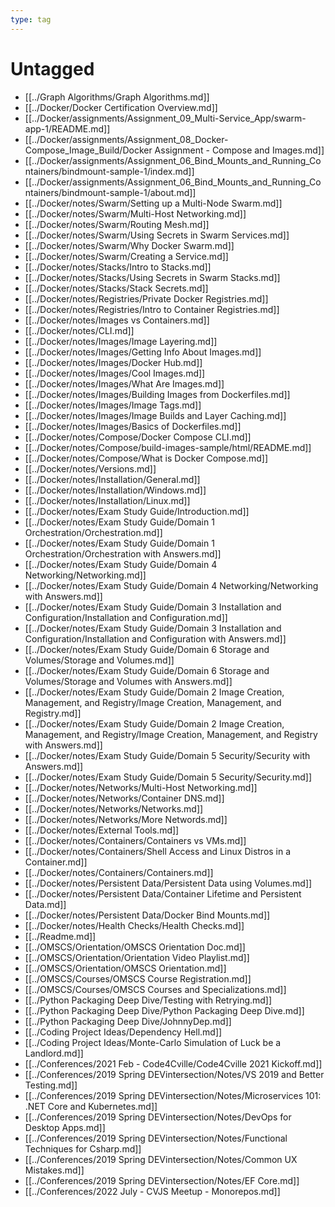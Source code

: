 ```yaml
---
type: tag
---
```

# Untagged

- [[../Graph Algorithms/Graph Algorithms.md]]
- [[../Docker/Docker Certification Overview.md]]
- [[../Docker/assignments/Assignment_09_Multi-Service_App/swarm-app-1/README.md]]
- [[../Docker/assignments/Assignment_08_Docker-Compose_Image_Build/Docker Assignment - Compose and Images.md]]
- [[../Docker/assignments/Assignment_06_Bind_Mounts_and_Running_Containers/bindmount-sample-1/index.md]]
- [[../Docker/assignments/Assignment_06_Bind_Mounts_and_Running_Containers/bindmount-sample-1/about.md]]
- [[../Docker/notes/Swarm/Setting up a Multi-Node Swarm.md]]
- [[../Docker/notes/Swarm/Multi-Host Networking.md]]
- [[../Docker/notes/Swarm/Routing Mesh.md]]
- [[../Docker/notes/Swarm/Using Secrets in Swarm Services.md]]
- [[../Docker/notes/Swarm/Why Docker Swarm.md]]
- [[../Docker/notes/Swarm/Creating a Service.md]]
- [[../Docker/notes/Stacks/Intro to Stacks.md]]
- [[../Docker/notes/Stacks/Using Secrets in Swarm Stacks.md]]
- [[../Docker/notes/Stacks/Stack Secrets.md]]
- [[../Docker/notes/Registries/Private Docker Registries.md]]
- [[../Docker/notes/Registries/Intro to Container Registries.md]]
- [[../Docker/notes/Images vs Containers.md]]
- [[../Docker/notes/CLI.md]]
- [[../Docker/notes/Images/Image Layering.md]]
- [[../Docker/notes/Images/Getting Info About Images.md]]
- [[../Docker/notes/Images/Docker Hub.md]]
- [[../Docker/notes/Images/Cool Images.md]]
- [[../Docker/notes/Images/What Are Images.md]]
- [[../Docker/notes/Images/Building Images from Dockerfiles.md]]
- [[../Docker/notes/Images/Image Tags.md]]
- [[../Docker/notes/Images/Image Builds and Layer Caching.md]]
- [[../Docker/notes/Images/Basics of Dockerfiles.md]]
- [[../Docker/notes/Compose/Docker Compose CLI.md]]
- [[../Docker/notes/Compose/build-images-sample/html/README.md]]
- [[../Docker/notes/Compose/What is Docker Compose.md]]
- [[../Docker/notes/Versions.md]]
- [[../Docker/notes/Installation/General.md]]
- [[../Docker/notes/Installation/Windows.md]]
- [[../Docker/notes/Installation/Linux.md]]
- [[../Docker/notes/Exam Study Guide/Introduction.md]]
- [[../Docker/notes/Exam Study Guide/Domain 1 Orchestration/Orchestration.md]]
- [[../Docker/notes/Exam Study Guide/Domain 1 Orchestration/Orchestration with Answers.md]]
- [[../Docker/notes/Exam Study Guide/Domain 4 Networking/Networking.md]]
- [[../Docker/notes/Exam Study Guide/Domain 4 Networking/Networking with Answers.md]]
- [[../Docker/notes/Exam Study Guide/Domain 3 Installation and Configuration/Installation and Configuration.md]]
- [[../Docker/notes/Exam Study Guide/Domain 3 Installation and Configuration/Installation and Configuration with Answers.md]]
- [[../Docker/notes/Exam Study Guide/Domain 6 Storage and Volumes/Storage and Volumes.md]]
- [[../Docker/notes/Exam Study Guide/Domain 6 Storage and Volumes/Storage and Volumes with Answers.md]]
- [[../Docker/notes/Exam Study Guide/Domain 2 Image Creation, Management, and Registry/Image Creation, Management, and Registry.md]]
- [[../Docker/notes/Exam Study Guide/Domain 2 Image Creation, Management, and Registry/Image Creation, Management, and Registry with Answers.md]]
- [[../Docker/notes/Exam Study Guide/Domain 5 Security/Security with Answers.md]]
- [[../Docker/notes/Exam Study Guide/Domain 5 Security/Security.md]]
- [[../Docker/notes/Networks/Multi-Host Networking.md]]
- [[../Docker/notes/Networks/Container DNS.md]]
- [[../Docker/notes/Networks/Networks.md]]
- [[../Docker/notes/Networks/More Networds.md]]
- [[../Docker/notes/External Tools.md]]
- [[../Docker/notes/Containers/Containers vs VMs.md]]
- [[../Docker/notes/Containers/Shell Access and Linux Distros in a Container.md]]
- [[../Docker/notes/Containers/Containers.md]]
- [[../Docker/notes/Persistent Data/Persistent Data using Volumes.md]]
- [[../Docker/notes/Persistent Data/Container Lifetime and Persistent Data.md]]
- [[../Docker/notes/Persistent Data/Docker Bind Mounts.md]]
- [[../Docker/notes/Health Checks/Health Checks.md]]
- [[../Readme.md]]
- [[../OMSCS/Orientation/OMSCS Orientation Doc.md]]
- [[../OMSCS/Orientation/Orientation Video Playlist.md]]
- [[../OMSCS/Orientation/OMSCS Orientation.md]]
- [[../OMSCS/Courses/OMSCS Course Registration.md]]
- [[../OMSCS/Courses/OMSCS Courses and Specializations.md]]
- [[../Python Packaging Deep Dive/Testing with Retrying.md]]
- [[../Python Packaging Deep Dive/Python Packaging Deep Dive.md]]
- [[../Python Packaging Deep Dive/JohnnyDep.md]]
- [[../Coding Project Ideas/Dependency Hell.md]]
- [[../Coding Project Ideas/Monte-Carlo Simulation of Luck be a Landlord.md]]
- [[../Conferences/2021 Feb - Code4Cville/Code4Cville 2021 Kickoff.md]]
- [[../Conferences/2019 Spring DEVintersection/Notes/VS 2019 and Better Testing.md]]
- [[../Conferences/2019 Spring DEVintersection/Notes/Microservices 101: .NET Core and Kubernetes.md]]
- [[../Conferences/2019 Spring DEVintersection/Notes/DevOps for Desktop Apps.md]]
- [[../Conferences/2019 Spring DEVintersection/Notes/Functional Techniques for Csharp.md]]
- [[../Conferences/2019 Spring DEVintersection/Notes/Common UX Mistakes.md]]
- [[../Conferences/2019 Spring DEVintersection/Notes/EF Core.md]]
- [[../Conferences/2022 July - CVJS Meetup - Monorepos.md]]
